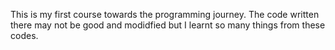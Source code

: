 This is my first course towards the programming journey. 
The code written there may not be good and modidfied but I learnt so many things from these codes.

